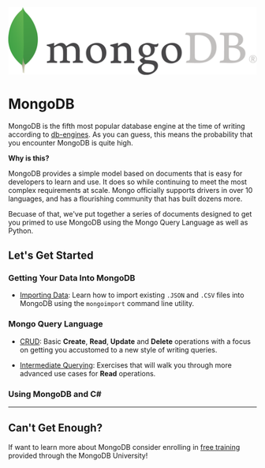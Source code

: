 ![image](https://github.com/KPKanimator/MongoDb-repo/blob/main/src/mongo-logo.png)

# MongoDB
MongoDB is the fifth most popular database engine at the time of writing according to [db-engines](https://db-engines.com/en/ranking_trend).  As you can guess, this means the probability that you encounter MongoDB is quite high.

**Why is this?**

MongoDB provides a simple model based on documents that is easy for developers to learn and use.  It does so while continuing to meet the most complex requirements at scale.  Mongo officially supports drivers in over 10 languages, and has a flourishing community that has built dozens more.

Becuase of that, we've put together a series of documents designed to get you primed to use MongoDB using the Mongo Query Language as well as Python.


## Let's Get Started

### Getting Your Data Into MongoDB

- [Importing Data](exercises/00_importing-data-into-mongo.md):  Learn how to import existing `.JSON` and `.CSV` files into MongoDB using the `mongoimport` command line utility.

### Mongo Query Language

- [CRUD](exercises/01_basic-mongo-queries.md):  Basic **Create**, **Read**, **Update** and **Delete** operations with a focus on getting you accustomed to a new style of writing queries.

- [Intermediate Querying](exercises/02_intermediate-mongo-queries.md):  Exercises that will walk you through more advanced use cases for **Read** operations.


### Using MongoDB and C#


---

## Can't Get Enough?
If want to learn more about MongoDB consider enrolling in [free training](https://university.mongodb.com/) provided through the MongoDB University!

